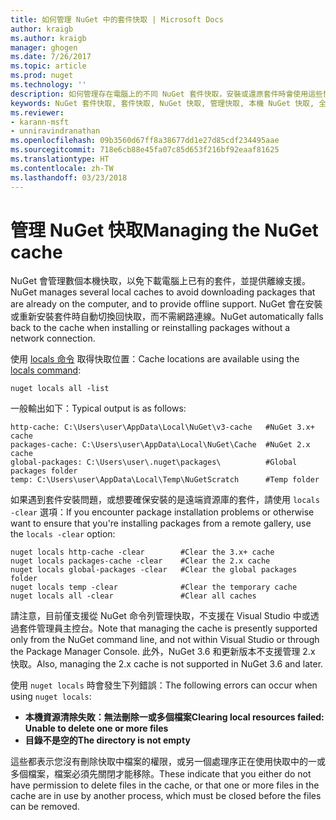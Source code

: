 ```yaml
---
title: 如何管理 NuGet 中的套件快取 | Microsoft Docs
author: kraigb
ms.author: kraigb
manager: ghogen
ms.date: 7/26/2017
ms.topic: article
ms.prod: nuget
ms.technology: ''
description: 如何管理存在電腦上的不同 NuGet 套件快取，安裝或還原套件時會使用這些快取。
keywords: NuGet 套件快取, 套件快取, NuGet 快取, 管理快取, 本機 NuGet 快取, 全域 NuGet 快取, NuGet locals 命令, 清除快取
ms.reviewer:
- karann-msft
- unniravindranathan
ms.openlocfilehash: 09b3560d67ff8a38677dd1e27d85cdf234495aae
ms.sourcegitcommit: 718e6cb88e45fa07c85d653f216bf92eaaf81625
ms.translationtype: HT
ms.contentlocale: zh-TW
ms.lasthandoff: 03/23/2018
---
```

# <a name="managing-the-nuget-cache"></a><span data-ttu-id="dccac-104">管理 NuGet 快取</span><span class="sxs-lookup"><span data-stu-id="dccac-104">Managing the NuGet cache</span></span>

<span data-ttu-id="dccac-105">NuGet 會管理數個本機快取，以免下載電腦上已有的套件，並提供離線支援。</span><span class="sxs-lookup"><span data-stu-id="dccac-105">NuGet manages several local caches to avoid downloading packages that are already on the computer, and to provide offline support.</span></span> <span data-ttu-id="dccac-106">NuGet 會在安裝或重新安裝套件時自動切換回快取，而不需網路連線。</span><span class="sxs-lookup"><span data-stu-id="dccac-106">NuGet automatically falls back to the cache when installing or reinstalling packages without a network connection.</span></span>

<span data-ttu-id="dccac-107">使用 [locals 命令](../tools/cli-ref-locals.md) 取得快取位置：</span><span class="sxs-lookup"><span data-stu-id="dccac-107">Cache locations are available using the [locals command](../tools/cli-ref-locals.md):</span></span>

```cli
nuget locals all -list
```

<span data-ttu-id="dccac-108">一般輸出如下：</span><span class="sxs-lookup"><span data-stu-id="dccac-108">Typical output is as follows:</span></span>

```output
http-cache: C:\Users\user\AppData\Local\NuGet\v3-cache   #NuGet 3.x+ cache
packages-cache: C:\Users\user\AppData\Local\NuGet\Cache  #NuGet 2.x cache
global-packages: C:\Users\user\.nuget\packages\          #Global packages folder
temp: C:\Users\user\AppData\Local\Temp\NuGetScratch      #Temp folder
```

<span data-ttu-id="dccac-109">如果遇到套件安裝問題，或想要確保安裝的是遠端資源庫的套件，請使用 `locals -clear` 選項：</span><span class="sxs-lookup"><span data-stu-id="dccac-109">If you encounter package installation problems or otherwise want to ensure that you're installing packages from a remote gallery, use the `locals -clear` option:</span></span>

```cli
nuget locals http-cache -clear        #Clear the 3.x+ cache
nuget locals packages-cache -clear    #Clear the 2.x cache
nuget locals global-packages -clear   #Clear the global packages folder
nuget locals temp -clear              #Clear the temporary cache
nuget locals all -clear               #Clear all caches
```

<span data-ttu-id="dccac-110">請注意，目前僅支援從 NuGet 命令列管理快取，不支援在 Visual Studio 中或透過套件管理員主控台。</span><span class="sxs-lookup"><span data-stu-id="dccac-110">Note that managing the cache is presently supported only from the NuGet command line, and not within Visual Studio or through the Package Manager Console.</span></span> <span data-ttu-id="dccac-111">此外，NuGet 3.6 和更新版本不支援管理 2.x 快取。</span><span class="sxs-lookup"><span data-stu-id="dccac-111">Also, managing the 2.x cache is not supported in NuGet 3.6 and later.</span></span>

<span data-ttu-id="dccac-112">使用 `nuget locals` 時會發生下列錯誤：</span><span class="sxs-lookup"><span data-stu-id="dccac-112">The following errors can occur when using `nuget locals`:</span></span>

- <span data-ttu-id="dccac-113">**本機資源清除失敗：無法刪除一或多個檔案**</span><span class="sxs-lookup"><span data-stu-id="dccac-113">**Clearing local resources failed: Unable to delete one or more files**</span></span>
- <span data-ttu-id="dccac-114">**目錄不是空的**</span><span class="sxs-lookup"><span data-stu-id="dccac-114">**The directory is not empty**</span></span>

<span data-ttu-id="dccac-115">這些都表示您沒有刪除快取中檔案的權限，或另一個處理序正在使用快取中的一或多個檔案，檔案必須先關閉才能移除。</span><span class="sxs-lookup"><span data-stu-id="dccac-115">These indicate that you either do not have permission to delete files in the cache, or that one or more files in the cache are in use by another process, which must be closed before the files can be removed.</span></span>
